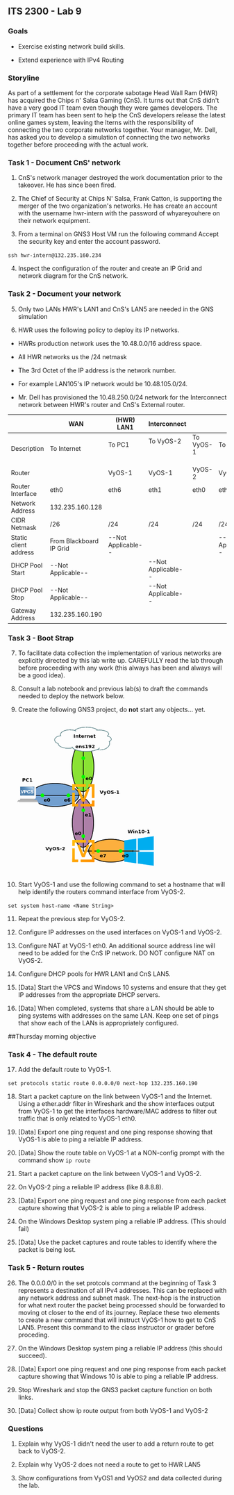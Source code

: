 ## ITS 2300 - Lab 9
### Goals 

-   Exercise existing network build skills.

-   Extend experience with IPv4 Routing

### Storyline

As part of a settlement for the corporate sabotage Head Wall Ram (HWR) has acquired the Chips n' Salsa Gaming (CnS). It turns out that CnS didn't have a very good IT team even though they were games developers. The primary IT team has been sent to help the CnS developers release the latest online games system, leaving the Iterns with the responsibility of connecting the two corporate networks together. Your manager, Mr. Dell, has asked you to develop a simulation of connecting the two
networks together before proceeding with the actual work.

### Task 1 - Document CnS' network

1.  CnS's network manager destroyed the work documentation prior to the takeover. He has since been fired.

2.  The Chief of Security at Chips N' Salsa, Frank Catton, is supporting the merger of the two organization's networks. He has create an account with the username hwr-intern with the password of whyareyouhere on their network equipment.

3.  From a terminal on GNS3 Host VM run the following command Accept the security key and enter the account password.

`ssh hwr-intern@132.235.160.234`

4.  Inspect the configuration of the router and create an IP Grid and network diagram for the CnS network.

### Task 2 - Document your network

5.  Only two LANs HWR's LAN1 and CnS's LAN5 are needed in the GNS simulation

6.  HWR uses the following policy to deploy its IP networks.

-   HWRs production network uses the 10.48.0.0/16 address space.

-   All HWR networks us the /24 netmask

-   The 3rd Octet of the IP address is the network number.

-   For example LAN105's IP network would be 10.48.105.0/24.

-   Mr. Dell has provisioned the 10.48.250.0/24 network for the Interconnect network between HWR's router and CnS's External router.

|                           |**WAN**            |**(HWR) LAN1**     |**Interconnect**     |             |(CnS) LAN5
|--                         |--                 |--                 |--                   |--           |-- 
|Description                |To Internet        |To PC1&nbsp; &nbsp; &nbsp; &nbsp; &nbsp; &nbsp; &nbsp; &nbsp; &nbsp; &nbsp; &nbsp; &nbsp; &nbsp; &nbsp;         |To VyOS-2&nbsp; &nbsp; &nbsp; &nbsp; &nbsp; &nbsp; &nbsp; &nbsp; &nbsp; &nbsp; &nbsp; &nbsp; &nbsp; &nbsp; &nbsp; &nbsp; &nbsp; &nbsp;|To VyOS-1&nbsp; &nbsp; &nbsp; &nbsp; &nbsp; &nbsp; &nbsp; &nbsp;|To PC2&nbsp; &nbsp; &nbsp; &nbsp; &nbsp; &nbsp; &nbsp; &nbsp;|
|Router                     |                   |VyOS-1             |VyOS-1         |VyOS-2         |VyOS-2
|Router Interface           |eth0               |eth6               |eth1           |eth0           |eth5
|Network Address            |132.235.160.128    
|CIDR Netmask               |/26                |/24                |/24            |/24            |/24
|Static client address      |From Blackboard IP Grid   |--Not Applicable-- |||--Not Applicable--|
|DHCP Pool Start            |--Not Applicable-- |                   |--Not Applicable--
|DHCP Pool Stop             |--Not Applicable-- |                   |--Not Applicable-- 
|Gateway Address            |132.235.160.190    |                   |

### Task 3 - Boot Strap

7.  To facilitate data collection the implementation of various networks are explicitly directed by this lab write up. CAREFULLY read the lab through before proceeding with any work (this always has been and always will be a good idea).

8.  Consult a lab notebook and previous lab(s) to draft the commands needed to deploy the network below.

9.  Create the following GNS3 project, do **not** start any objects... yet.

![](lab9-1.png)

10. Start VyOS-1 and use the following command to set a hostname that will help identify the routers command interface from VyOS-2.

`set system host-name <Name String>`

11. Repeat the previous step for VyOS-2.

12. Configure IP addresses on the used interfaces on VyOS-1 and VyOS-2.

13. Configure NAT at VyOS-1 eth0. An additional source address line will need to be added for the CnS IP network. DO NOT configure NAT on VyOS-2.

14. Configure DHCP pools for HWR LAN1 and CnS LAN5.

15. [Data] Start the VPCS and Windows 10 systems and ensure that they get IP addresses from the appropriate DHCP servers.

16. [Data] When completed, systems that share a LAN should be able to ping systems with addresses on the same LAN. Keep one set of pings that show each of the LANs is appropriately configured.

##Thursday morning objective

### Task 4 - The default route

17. Add the default route to VyOS-1.

`set protocols static route 0.0.0.0/0 next-hop 132.235.160.190`

18. Start a packet capture on the link between VyOS-1 and the Internet. Using a ether.addr filter in Wireshark and the show interfaces output from VyOS-1 to get the interfaces hardware/MAC address to filter out traffic that is only related to VyOS-1 eth0.

19. [Data] Export one ping request and one ping response showing that VyOS-1 is able to ping a reliable IP address.

20. [Data] Show the route table on VyOS-1 at a NON-config prompt with the command show `ip route`

21. Start a packet capture on the link between VyOS-1 and VyOS-2.

22. On VyOS-2 ping a reliable IP address (like 8.8.8.8).

23. [Data] Export one ping request and one ping response from each packet capture showing that VyOS-2 is able to ping a reliable IP address.

24. On the Windows Desktop system ping a reliable IP address. (This should fail)

25. [Data] Use the packet captures and route tables to identify where the packet is being lost.

### Task 5 - Return routes

26. The 0.0.0.0/0 in the set protcols command at the beginning of Task 3 represents a destination of all IPv4 addresses. This can be replaced with any network address and subnet mask. The next-hop is the instruction for what next router the packet being processed should be forwarded to moving ot closer to the end of its journey. Replace these two elements to create a new command that will instruct VyOS-1 how to get to CnS LAN5. Present this command to the class instructor or grader before proceding.

27. On the Windows Desktop system ping a reliable IP address (this should succeed).

28. [Data] Export one ping request and one ping response from each packet capture showing that Windows 10 is able to ping a reliable IP address.

29. Stop Wireshark and stop the GNS3 packet capture function on both links.

30. [Data] Collect show ip route output from both VyOS-1 and VyOS-2

### Questions

1.  Explain why VyOS-1 didn't need the user to add a return route to get back to VyOS-2.

2.  Explain why VyOS-2 does not need a route to get to HWR LAN5

3.  Show configurations from VyOS1 and VyOS2 and data collected during the lab.
